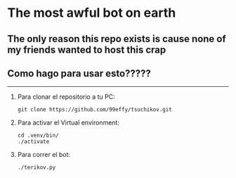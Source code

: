 # **The most awful bot on earth**
The only reason this repo exists is cause none of my friends wanted to host this crap
---
## Como hago para usar esto?????
---

1. Para clonar el repositorio a tu PC:
    ```shell
    git clone https://github.com/99effy/tsuchikov.git
    ```
1. Para activar el Virtual environment:
    ```shell
    cd .venv/bin/
    ./activate
    ```
1. Para correr el bot:
    ```shell
    ./terikov.py
    ```
